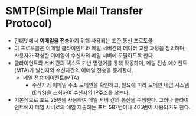# SMTP(Simple Mail Transfer Protocol)
- 인터넷에서 **이메일을 전송**하기 위해 사용되는 표준 통신 프로토콜
- 이 프로토콜은 이메일 클라이언트와 메일 서버간의 데이터 교환 과정을 정의하며, 사용자가 작성한 이메일이 수신자의 메일 서버에 도달하도록 한다.
- 클라이언트와 서버 간의 텍스트 기반 명령어를 통해 작동하며, 메일 전송 에이전트(MTA)가 발신자와 수신자간의 이메일 전송을 중계한다.
	- 메일 전송 에이전트(MTA)
		- 수신자의 이메일 주소 도메인을 확인하고, 필요에 따라 도메인 네임 시스템(DNS)을 조회하여 수신자의 IP주소를 찾는다.
- 기본적으로 포트 25번을 사용하여 메일 서버 간의 통신을 수행한다. 그러나 클라이언트에서 메일 서버로의 메일 제출에는 포트 587번이나 465번이 사용되기도 한다.